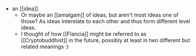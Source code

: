 - an [[idea]].
  - Or maybe an [[amalgam]] of ideas, but aren't most ideas one of those? As ideas interelate to each other and thus form different level ideas.
  - I thought of how [[Flancia]] might be referred to as [[Cryptobuddhist]] in the future, possibly at least in two different but related meanings :)
